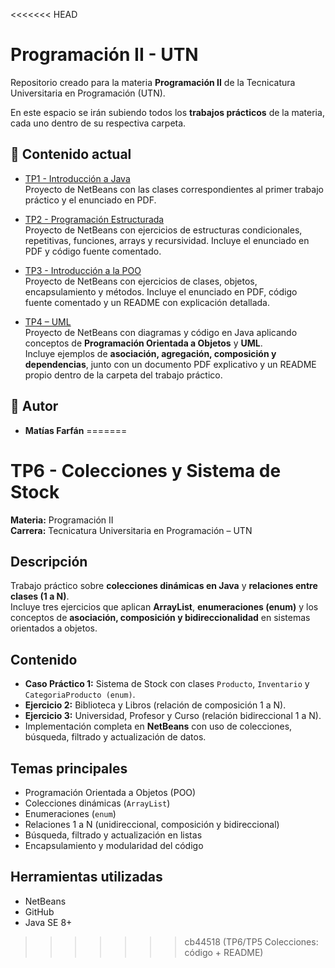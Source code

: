 <<<<<<< HEAD
# Programación II - UTN

Repositorio creado para la materia **Programación II** de la Tecnicatura Universitaria en Programación (UTN).

En este espacio se irán subiendo todos los **trabajos prácticos** de la materia, cada uno dentro de su respectiva carpeta.

## 📂 Contenido actual

- [TP1 - Introducción a Java](TP1_Introduccion_Java/)  
  Proyecto de NetBeans con las clases correspondientes al primer trabajo práctico y el enunciado en PDF.

- [TP2 - Programación Estructurada](TP2_Estructurada/)  
  Proyecto de NetBeans con ejercicios de estructuras condicionales, repetitivas, funciones, arrays y recursividad. Incluye el enunciado en PDF y código fuente comentado.

- [TP3 - Introducción a la POO](TP3_POO/)  
  Proyecto de NetBeans con ejercicios de clases, objetos, encapsulamiento y métodos. Incluye el enunciado en PDF, código fuente comentado y un README con explicación detallada.

- [TP4 – UML](Tp4_UML)  
  Proyecto de NetBeans con diagramas y código en Java aplicando conceptos de **Programación Orientada a Objetos** y **UML**.  
  Incluye ejemplos de **asociación, agregación, composición y dependencias**, junto con un documento PDF explicativo y un README propio dentro de la carpeta del trabajo práctico.

## 👤 Autor
- **Matías Farfán**
=======
# TP6 - Colecciones y Sistema de Stock
**Materia:** Programación II  
**Carrera:** Tecnicatura Universitaria en Programación – UTN  

## Descripción  
Trabajo práctico sobre **colecciones dinámicas en Java** y **relaciones entre clases (1 a N)**.  
Incluye tres ejercicios que aplican **ArrayList**, **enumeraciones (enum)** y los conceptos de **asociación, composición y bidireccionalidad** en sistemas orientados a objetos.

## Contenido  
- **Caso Práctico 1:** Sistema de Stock con clases `Producto`, `Inventario` y `CategoriaProducto (enum)`.  
- **Ejercicio 2:** Biblioteca y Libros (relación de composición 1 a N).  
- **Ejercicio 3:** Universidad, Profesor y Curso (relación bidireccional 1 a N).  
- Implementación completa en **NetBeans** con uso de colecciones, búsqueda, filtrado y actualización de datos.  

## Temas principales  
- Programación Orientada a Objetos (POO)  
- Colecciones dinámicas (`ArrayList`)  
- Enumeraciones (`enum`)  
- Relaciones 1 a N (unidireccional, composición y bidireccional)  
- Búsqueda, filtrado y actualización en listas  
- Encapsulamiento y modularidad del código  

## Herramientas utilizadas  
- NetBeans  
- GitHub  
- Java SE 8+
>>>>>>> cb44518 (TP6/TP5 Colecciones: código + README)
